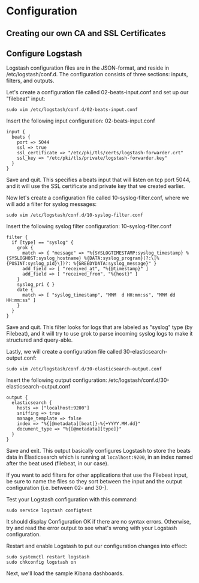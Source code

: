 # Configuration

## Creating our own CA and SSL Certificates

## Configure Logstash

Logstash configuration files are in the JSON-format, and reside in /etc/logstash/conf.d. The configuration consists of three sections: inputs, filters, and outputs.

Let's create a configuration file called 02-beats-input.conf and set up our "filebeat" input:

    sudo vim /etc/logstash/conf.d/02-beats-input.conf

Insert the following input configuration:
02-beats-input.conf

    input {
      beats {
        port => 5044
        ssl => true
        ssl_certificate => "/etc/pki/tls/certs/logstash-forwarder.crt"
        ssl_key => "/etc/pki/tls/private/logstash-forwarder.key"
      }
    }

Save and quit. This specifies a beats input that will listen on tcp port 5044, and it will use the SSL certificate and private key that we created earlier.

Now let's create a configuration file called 10-syslog-filter.conf, where we will add a filter for syslog messages:

    sudo vim /etc/logstash/conf.d/10-syslog-filter.conf

Insert the following syslog filter configuration:
10-syslog-filter.conf

    filter {
      if [type] == "syslog" {
        grok {
          match => { "message" => "%{SYSLOGTIMESTAMP:syslog_timestamp} %{SYSLOGHOST:syslog_hostname} %{DATA:syslog_program}(?:\[%{POSINT:syslog_pid}\])?: %{GREEDYDATA:syslog_message}" }
          add_field => [ "received_at", "%{@timestamp}" ]
          add_field => [ "received_from", "%{host}" ]
        }
        syslog_pri { }
        date {
          match => [ "syslog_timestamp", "MMM  d HH:mm:ss", "MMM dd HH:mm:ss" ]
        }
      }
    }

Save and quit. This filter looks for logs that are labeled as "syslog" type (by Filebeat), and it will try to use grok to parse incoming syslog logs to make it structured and query-able.

Lastly, we will create a configuration file called 30-elasticsearch-output.conf:

    sudo vim /etc/logstash/conf.d/30-elasticsearch-output.conf

Insert the following output configuration:
/etc/logstash/conf.d/30-elasticsearch-output.conf

    output {
      elasticsearch {
        hosts => ["localhost:9200"]
        sniffing => true
        manage_template => false
        index => "%{[@metadata][beat]}-%{+YYYY.MM.dd}"
        document_type => "%{[@metadata][type]}"
      }
    }

Save and exit. This output basically configures Logstash to store the beats data in Elasticsearch which is running at `localhost:9200`, in an index named after the beat used (filebeat, in our case).

If you want to add filters for other applications that use the Filebeat input, be sure to name the files so they sort between the input and the output configuration (i.e. between 02- and 30-).

Test your Logstash configuration with this command:

    sudo service logstash configtest

It should display Configuration OK if there are no syntax errors. Otherwise, try and read the error output to see what's wrong with your Logstash configuration.

Restart and enable Logstash to put our configuration changes into effect:

    sudo systemctl restart logstash
    sudo chkconfig logstash on

Next, we'll load the sample Kibana dashboards.
